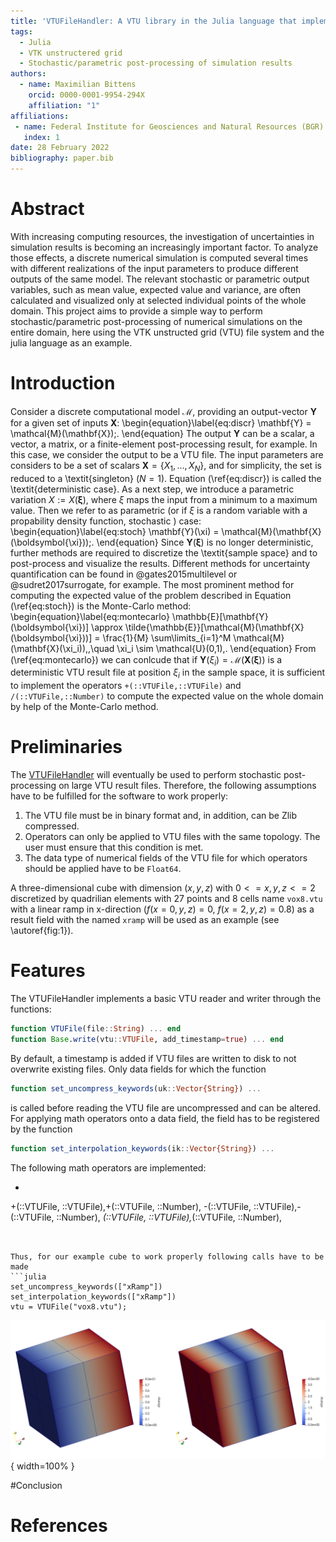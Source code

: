 ```yaml
---
title: 'VTUFileHandler: A VTU library in the Julia language that implements an algebra for basic mathematical operations on VTU data'
tags:
  - Julia
  - VTK unstructered grid
  - Stochastic/parametric post-processing of simulation results
authors:
  - name: Maximilian Bittens
    orcid: 0000-0001-9954-294X
    affiliation: "1"
affiliations:
 - name: Federal Institute for Geosciences and Natural Resources (BGR)
   index: 1
date: 28 February 2022
bibliography: paper.bib
---
```


# Abstract

With increasing computing resources, the investigation of uncertainties in simulation results is becoming an increasingly important factor. To analyze those effects, a discrete numerical simulation is computed several times with different realizations of the input parameters to produce different outputs of the same model. The relevant stochastic or parametric output variables, such as mean value, expected value and variance, are often calculated and visualized only at selected individual points of the whole domain. This project aims to provide a simple way to perform stochastic/parametric post-processing of numerical simulations on the entire domain, here using the VTK unstructed grid (VTU) file system and the julia language as an example.

# Introduction

Consider a discrete computational model $\mathcal{M}$, providing an output-vector $\mathbf{Y}$ for a given set of inputs $\mathbf{X}$:
\begin{equation}\label{eq:discr}
\mathbf{Y} = \mathcal{M}(\mathbf{X})\;.
\end{equation}
The output $\mathbf{Y}$ can be a scalar, a vector, a matrix, or a finite-element post-processing result, for example. In this case, we consider the output to be a VTU file. The input parameters are considers to be a set of scalars $\mathbf{X}= \{X_1,...,X_N\}$, and for simplicity, the set is reduced to a \textit{singleton} ($N=1$). Equation (\ref{eq:discr}) is called the \textit{deterministic case}. As a next step, we introduce a parametric variation $X:=X(\boldsymbol{\xi})$, where $\xi$ maps the input from a minimum to a maximum value. Then we refer to as parametric (or if $\xi$ is a random variable with a propability density function, stochastic ) case:
\begin{equation}\label{eq:stoch}
\mathbf{Y}(\xi) = \mathcal{M}(\mathbf{X}(\boldsymbol{\xi}))\;.
\end{equation}
Since $\mathbf{Y}(\boldsymbol{\xi})$ is no longer deterministic, further methods are required to discretize the \textit{sample space} and to post-process and visualize the results. Different methods for uncertainty quantification can be found in @gates2015multilevel or @sudret2017surrogate, for example.
The most prominent method for computing the expected value of the problem described in Equation (\ref{eq:stoch}) is the Monte-Carlo method:
\begin{equation}\label{eq:montecarlo}
\mathbb{E}[\mathbf{Y}(\boldsymbol{\xi})] \approx \tilde{\mathbb{E}}[\mathcal{M}(\mathbf{X}(\boldsymbol{\xi}))] = \frac{1}{M} \sum\limits_{i=1}^M \mathcal{M}(\mathbf{X}(\xi_i))\,,\quad
\xi_i \sim \mathcal{U}(0,1)\,.
\end{equation} 
From (\ref{eq:montecarlo}) we can conlcude that if $\mathbf{Y}(\xi_i)=\mathcal{M}(\mathbf{X}(\boldsymbol{\xi}))$ is a deterministic VTU result file at position $\xi_i$ in the sample space, it is sufficient to implement the operators `+(::VTUFile,::VTUFile)` and `/(::VTUFile,::Number)` to compute the expected value on the whole domain by help of the Monte-Carlo method.

# Preliminaries 

The [VTUFileHandler](https://github.com/baxmittens/VTUFileHandler) will eventually be used to perform stochastic post-processing on large VTU result files. Therefore, the following assumptions have to be fulfilled for the software to work properly:

1. The VTU file must be in binary format and, in addition, can be Zlib compressed.
2. Operators can only be applied to VTU files with the same topology. The user must ensure that this condition is met.
3. The data type of numerical fields of the VTU file for which operators should be applied have to be `Float64`.

A three-dimensional cube with dimension $(x,y,z)$ with $0<=x,y,z<=2$ discretized by quadrilian elements with 27 points and 8 cells name `vox8.vtu` with a linear ramp in x-direction ($f(x=0,y,z)=0$, $f(x=2,y,z)=0.8$) as a result field with the named `xramp` will be used as an example (see \autoref{fig:1}).

# Features
The VTUFileHandler implements a basic VTU reader and writer through the functions:
```julia
function VTUFile(file::String) ... end
function Base.write(vtu::VTUFile, add_timestamp=true) ... end
```
By default, a timestamp is added if VTU files are written to disk to not overwrite existing files. Only data fields for which the function 
```julia
function set_uncompress_keywords(uk::Vector{String}) ...
```
is called before reading the VTU file are uncompressed and can be altered. For applying math operators onto a data field, the field has to be registered by the function 
```julia
function set_interpolation_keywords(ik::Vector{String}) ...
```
The following math operators are implemented:
* ```julia 
+(::VTUFile, ::VTUFile),+(::VTUFile, ::Number),
-(::VTUFile, ::VTUFile),-(::VTUFile, ::Number),
*(::VTUFile, ::VTUFile),*(::VTUFile, ::Number),
```


Thus, for our example cube to work properly following calls have to be made
```julia
set_uncompress_keywords(["xRamp"])
set_interpolation_keywords(["xRamp"])
vtu = VTUFile("vox8.vtu");
```




![Cube with initial result field (left). Cube with manipulated result field (right).\label{fig:1}](xramp1.PNG){ width=100% }

#Conclusion

# References

